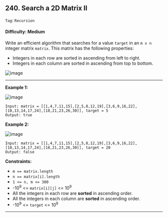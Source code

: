 ## 240. Search a 2D Matrix II

```Tag```: ```Recursion```

#### Difficulty: Medium

Write an efficient algorithm that searches for a value ```target``` in an ```m x n``` integer matrix ```matrix```. This matrix has the following properties:

- Integers in each row are sorted in ascending from left to right.
- Integers in each column are sorted in ascending from top to bottom.

![image](https://user-images.githubusercontent.com/35042430/217305837-d23c2e9a-a548-443d-bd46-3df02c53eebb.png)

---

__Example 1:__

![image](https://assets.leetcode.com/uploads/2020/11/24/searchgrid2.jpg)
```
Input: matrix = [[1,4,7,11,15],[2,5,8,12,19],[3,6,9,16,22],[10,13,14,17,24],[18,21,23,26,30]], target = 5
Output: true
```

__Example 2:__

![image](https://assets.leetcode.com/uploads/2020/11/24/searchgrid.jpg)
```
Input: matrix = [[1,4,7,11,15],[2,5,8,12,19],[3,6,9,16,22],[10,13,14,17,24],[18,21,23,26,30]], target = 20
Output: false
```

__Constraints:__

- ```m == matrix.length```
- ```n == matrix[i].length```
- ```1 <= n, m <= 300```
- -10<sup>9</sup> <= ```matrix[i][j]``` <= 10<sup>9</sup>
- All the integers in each row are __sorted__ in ascending order.
- All the integers in each column are __sorted__ in ascending order.
- -10<sup>9</sup> <= ```target``` <= 10<sup>9</sup>

---
